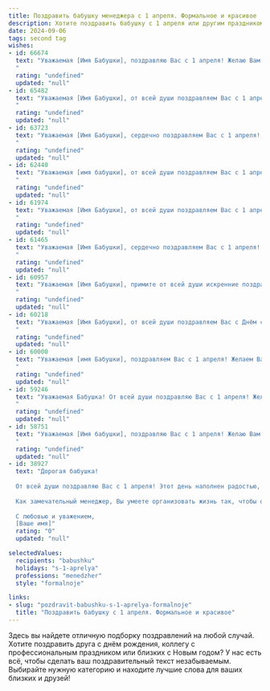 ```yaml
---
title: Поздравить бабушку менеджера с 1 апреля. Формальное и красивое
description: Хотите поздравить бабушку с 1 апреля или другим праздником? Наш ИИ создаст незабываемое поздравление, а вы обязательно выделитесь среди других.  
date: 2024-09-06
tags: second tag
wishes:
- id: 66674
  text: "Уважаемая [Имя Бабушки], поздравляю Вас с 1 апреля! Желаю Вам отличного настроения, здоровья и благополучия! Пусть Ваш профессиональный опыт менеджера всегда приносит Вам удовлетворение и успех!
  "
  rating: "undefined"
  updated: "null"
- id: 65482
  text: "Уважаемая [Имя Бабушки], от всей души поздравляем Вас с 1 апреля! Желаем Вам крепкого здоровья, весеннего настроения и успехов в Вашей работе менеджера. Пусть каждый день приносит Вам новые достижения и приятные моменты!
  "
  rating: "undefined"
  updated: "null"
- id: 63723
  text: "Уважаемая [Имя Бабушки], сердечно поздравляем Вас с 1 апреля! Желаем Вам весеннего настроения, ярких впечатлений и исполнения всех желаний. Пусть в Вашей жизни всегда будет место для радости, любви и благополучия.
  "
  rating: "undefined"
  updated: "null"
- id: 62440
  text: "Уважаемая [имя бабушки], от всей души поздравляем Вас с 1 апреля! Желаем Вам отличного настроения,  ярких впечатлений и исполнения всех Ваших желаний! Пусть этот день принесет Вам только приятные сюрпризы и позитивные эмоции!
  "
  rating: "undefined"
  updated: "null"
- id: 61974
  text: "Уважаемая [Имя Бабушки], от всей души поздравляем Вас с 1 апреля! Желаем Вам крепкого здоровья,  неиссякаемой энергии и  профессиональных успехов в роли менеджера. Пусть этот день принесет Вам радость,  веселье и  приятные сюрпризы!
  "
  rating: "undefined"
  updated: "null"
- id: 61465
  text: "Уважаемая [Имя Бабушки], сердечно поздравляем Вас с 1 апреля! Желаем Вам весеннего настроения, оптимизма, новых профессиональных достижений в  Вашей работе менеджера. Пусть каждый день будет наполнен  радостью и вдохновением!
  "
  rating: "undefined"
  updated: "null"
- id: 60957
  text: "Уважаемая [Имя Бабушки], примите от всей души искренние поздравления с 1 апреля! Желаем Вам  творческих успехов в работе  менеджера,  благополучия и  радости в жизни.  Пусть  Ваша  работа  приносит  Вам  удовольствие,  а  каждый  день  будет  наполнен  позитивом и  оптимизмом.
  "
  rating: "undefined"
  updated: "null"
- id: 60218
  text: "Уважаемая [Имя Бабушки], от всей души поздравляем Вас с Днём смеха! Желаем Вам  оставаться такой же жизнерадостной,  оптимистичной и  полной сил! Пусть  жизнь  будет  наполнена   радостными  моментами, искренними   улыбками   и   незабываемыми   впечатлениями!
  "
  rating: "undefined"
  updated: "null"
- id: 60000
  text: "Уважаемая [имя Бабушки], поздравляем Вас с 1 апреля! Желаем Вам, чтобы этот день принес Вам только позитивные эмоции и приятные сюрпризы. Пусть Ваша работа менеджера приносит Вам удовольствие и удовлетворение, а Ваша жизнь будет наполнена радостью и благополучием!
  "
  rating: "undefined"
  updated: "null"
- id: 59246
  text: "Уважаемая Бабушка! От всей души поздравляю Вас с 1 апреля! Желаю Вам крепкого здоровья, весеннего настроения и успехов в Вашей работе менеджера. Пусть этот день принесет только приятные хлопоты и позитивные эмоции!
  "
  rating: "undefined"
  updated: "null"
- id: 58751
  text: "Уважаемая [Имя бабушки], поздравляю Вас с 1 апреля! Желаю Вам крепкого здоровья,  неиссякаемой энергии и  успехов  в Вашей  карьере  менеджера. Пусть этот день принесет Вам только радость и положительные эмоции.
  "
  rating: "undefined"
  updated: "null"
- id: 38927
  text: "Дорогая бабушка!
  
  От всей души поздравляю Вас с 1 апреля! Этот день наполнен радостью, светом и хорошим настроением. Пусть в Вашем сердце всегда царит веселье и оптимизм, а каждое новое утро приносит вдохновение и успех.
  
  Как замечательный менеджер, Вы умеете организовать жизнь так, чтобы она была яркой и насыщенной. Желаю Вам не только профессиональных успехов, но и личного счастья, здоровья и гармонии в жизни. Пусть каждое мгновение будет полным радости и приятных моментов.
  
  С любовью и уважением,
  [Ваше имя]"
  rating: "0"
  updated: "null"

selectedValues:
  recipients: "babushku"
  holidays: "s-1-aprelya"
  professions: "menedzher"
  style: "formalnoje"

links:
- slug: "pozdravit-babushku-s-1-aprelya-formalnoje"
  title: "Поздравить бабушку с 1 апреля. Формальное и красивое"
---
```


Здесь вы найдете отличную подборку поздравлений на любой случай. 
Хотите поздравить друга с днём рождения, коллегу с профессиональным праздником или близких с Новым годом? У нас есть всё, чтобы сделать ваш поздравительный текст незабываемым. Выбирайте нужную категорию и находите лучшие слова для ваших близких и друзей!
